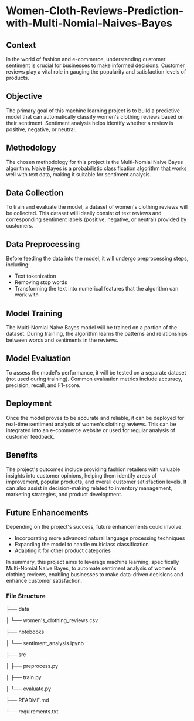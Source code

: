 # Women-Cloth-Reviews-Prediction-with-Multi-Nomial-Naives-Bayes

## Context
In the world of fashion and e-commerce, understanding customer sentiment is crucial for businesses to make informed decisions. Customer reviews play a vital role in gauging the popularity and satisfaction levels of products.

## Objective
The primary goal of this machine learning project is to build a predictive model that can automatically classify women's clothing reviews based on their sentiment. Sentiment analysis helps identify whether a review is positive, negative, or neutral.

## Methodology
The chosen methodology for this project is the Multi-Nomial Naive Bayes algorithm. Naive Bayes is a probabilistic classification algorithm that works well with text data, making it suitable for sentiment analysis.

## Data Collection
To train and evaluate the model, a dataset of women's clothing reviews will be collected. This dataset will ideally consist of text reviews and corresponding sentiment labels (positive, negative, or neutral) provided by customers.

## Data Preprocessing
Before feeding the data into the model, it will undergo preprocessing steps, including:
- Text tokenization
- Removing stop words
- Transforming the text into numerical features that the algorithm can work with

## Model Training
The Multi-Nomial Naive Bayes model will be trained on a portion of the dataset. During training, the algorithm learns the patterns and relationships between words and sentiments in the reviews.

## Model Evaluation
To assess the model's performance, it will be tested on a separate dataset (not used during training). Common evaluation metrics include accuracy, precision, recall, and F1-score.

## Deployment
Once the model proves to be accurate and reliable, it can be deployed for real-time sentiment analysis of women's clothing reviews. This can be integrated into an e-commerce website or used for regular analysis of customer feedback.

## Benefits
The project's outcomes include providing fashion retailers with valuable insights into customer opinions, helping them identify areas of improvement, popular products, and overall customer satisfaction levels. It can also assist in decision-making related to inventory management, marketing strategies, and product development.

## Future Enhancements
Depending on the project's success, future enhancements could involve:
- Incorporating more advanced natural language processing techniques
- Expanding the model to handle multiclass classification
- Adapting it for other product categories

In summary, this project aims to leverage machine learning, specifically Multi-Nomial Naive Bayes, to automate sentiment analysis of women's clothing reviews, enabling businesses to make data-driven decisions and enhance customer satisfaction.



### File Structure

├── data

│ └── women's_clothing_reviews.csv

├── notebooks

│ └── sentiment_analysis.ipynb

├── src

│ ├── preprocess.py

│ ├── train.py

│ └── evaluate.py

├── README.md

└── requirements.txt

